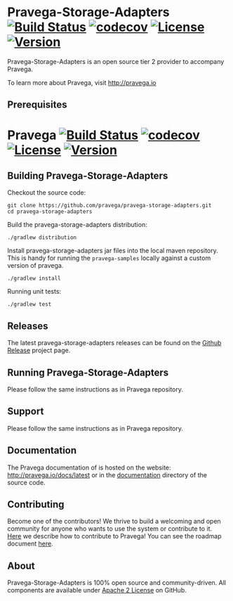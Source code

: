 <!--
Copyright (c) Dell Inc., or its subsidiaries. All Rights Reserved.

Licensed under the Apache License, Version 2.0 (the "License");
you may not use this file except in compliance with the License.
You may obtain a copy of the License at

    http://www.apache.org/licenses/LICENSE-0
-->
# Pravega-Storage-Adapters [![Build Status](https://travis-ci.org/pravega/pravega-storage-adapters.svg?branch=master)](https://travis-ci.org/pravega/pravega-storage-adapters/builds) [![codecov](https://codecov.io/gh/pravega/pravega-storage-adapters/branch/master/graph/badge.svg?token=6xOvaR0sIa)](https://codecov.io/gh/pravega/pravega-storage-adapters) [![License](https://img.shields.io/badge/License-Apache%202.0-blue.svg)](https://www.apache.org/licenses/LICENSE-2.0) [![Version](https://img.shields.io/github/release/pravega/pravega.svg)](https://github.com/pravega/pravega-storage-adapters/releases)

Pravega-Storage-Adapters is an open source tier 2 provider to accompany Pravega.

To learn more about Pravega, visit http://pravega.io

## Prerequisites
# Pravega [![Build Status](https://travis-ci.org/pravega/pravega.svg?branch=master)](https://travis-ci.org/pravega/pravega/builds) [![codecov](https://codecov.io/gh/pravega/pravega/branch/master/graph/badge.svg?token=6xOvaR0sIa)](https://codecov.io/gh/pravega/pravega) [![License](https://img.shields.io/badge/License-Apache%202.0-blue.svg)](https://www.apache.org/licenses/LICENSE-2.0) [![Version](https://img.shields.io/github/release/pravega/pravega.svg)](https://github.com/pravega/pravega/releases)

## Building Pravega-Storage-Adapters

Checkout the source code:

```
git clone https://github.com/pravega/pravega-storage-adapters.git
cd pravega-storage-adapters
```

Build the pravega-storage-adapters distribution:

```
./gradlew distribution
```

Install pravega-storage-adapters jar files into the local maven repository. This is handy for running the `pravega-samples` locally against a custom version of pravega.

```
./gradlew install
```

Running unit tests:

```
./gradlew test
```


## Releases

The latest pravega-storage-adapters releases can be found on the [Github Release](https://github.com/pravega/pravega-storage-adapters/releases) project page.

## Running Pravega-Storage-Adapters
Please follow the same instructions as in Pravega repository.

## Support
Please follow the same instructions as in Pravega repository.

## Documentation

The Pravega documentation of is hosted on the website:
<http://pravega.io/docs/latest> or in the [documentation](documentation/src/docs) directory of the source code.

## Contributing

Become one of the contributors! We thrive to build a welcoming and open
community for anyone who wants to use the system or contribute to it.
[Here](documentation/src/docs/contributing.md) we describe how to contribute to Pravega!
You can see the roadmap document [here](documentation/src/docs/roadmap.md).

## About

Pravega-Storage-Adapters is 100% open source and community-driven. All components are available
under [Apache 2 License](https://www.apache.org/licenses/LICENSE-2.0.html) on
GitHub.
